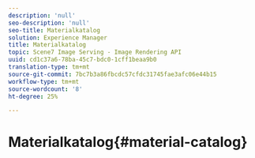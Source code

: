 ```yaml
---
description: 'null'
seo-description: 'null'
seo-title: Materialkatalog
solution: Experience Manager
title: Materialkatalog
topic: Scene7 Image Serving - Image Rendering API
uuid: cd1c37a6-78ba-45c7-bdc0-1cff1beaa9b0
translation-type: tm+mt
source-git-commit: 7bc7b3a86fbcdc57cfdc31745fae3afc06e44b15
workflow-type: tm+mt
source-wordcount: '8'
ht-degree: 25%

---
```



# Materialkatalog{#material-catalog}

